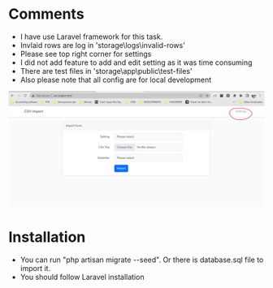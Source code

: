 # Comments
- I have use Laravel framework for this task.
- Invlaid rows are log in 'storage\logs\invalid-rows'
- Please see top right corner for settings
- I did not add feature to add and edit setting as it was time consuming
- There are test files in 'storage\app\public\test-files' 
- Also please note that all config are for local development

![img.png](storage/app/public/docs/img.png)

# Installation
- You can run "php artisan migrate --seed". Or there is database.sql file to import it. 
- You should follow Laravel installation
